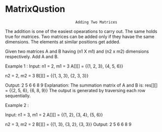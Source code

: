 # MatrixQustion
                                    Adding Two Matrices
The addition is one of the easiest opearations to carry out. The same holds true for matrices. Two matrices can be added only if they havae the same dimensions. The elements at similar positions get added.

Given two matrices A and B having (n1 X m1) and (n2 x m2) dimensions respectively. Add A and B.

Example 1 :
Input:
n1 = 2, m1 = 3
A[][] = {{1, 2, 3},
         {4, 5, 6}}

n2 = 2, m2 = 3
B[][] = {{1, 3, 3},
         {2, 3, 3}}

Output: 2 5 6 6 8 9
Explanation:
The summation matrix of A and B is:
res[][] = {{2, 5, 6},
           {6, 8, 9}}
The output is generated by traversing each
row sequentially.

Example 2 :

Input:
n1 = 3, m1 = 2
A[][] = {{1, 2},
         {3, 4}, 
         {5, 6}}

n2 = 3, m2 = 2
B[][] = {{1, 3},
          {3, 2},
         {3, 3}}
Output: 2 5 6 6 8 9
